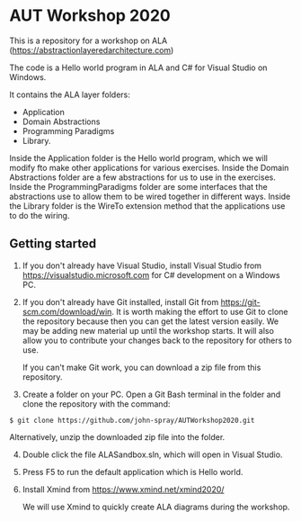 # AUT Workshop 2020 

This is a repository for a workshop on ALA (https://abstractionlayeredarchitecture.com)

The code is a Hello world program in ALA and C# for Visual Studio on Windows.

It contains the ALA layer folders:

* Application
* Domain Abstractions
* Programming Paradigms
* Library.

Inside the Application folder is the Hello world program, which we will modify fto make other applications for various exercises.
Inside the Domain Abstractions folder are a few abstractions for us to use in the exercises.
Inside the ProgrammingParadigms folder are some interfaces that the abstractions use to allow them to be wired together in different ways.
Inside the Library folder is the WireTo extension method that the applications use to do the wiring. 


## Getting started

1. If you don't already have Visual Studio, install Visual Studio from https://visualstudio.microsoft.com for C# development on a Windows PC.

2. If you don't already have Git installed, install Git from https://git-scm.com/download/win. It is worth making the effort to use Git to clone the repository because then you can get the latest version easily. We may be adding new material up until the workshop starts. It will also allow you to contribute your changes back to the repository for others to use. 

    If you can't make Git work, you can download a zip file from this repository.

3. Create a folder on your PC. Open a Git Bash terminal in the folder and clone the repository with the command:

```
$ git clone https://github.com/john-spray/AUTWorkshop2020.git
```

Alternatively, unzip the downloaded zip file into the folder.

4. Double click the file ALASandbox.sln, which will open in Visual Studio.

5. Press F5 to run the default application which is Hello world.

6. Install Xmind from https://www.xmind.net/xmind2020/

    We will use Xmind to quickly create ALA diagrams during the workshop.

